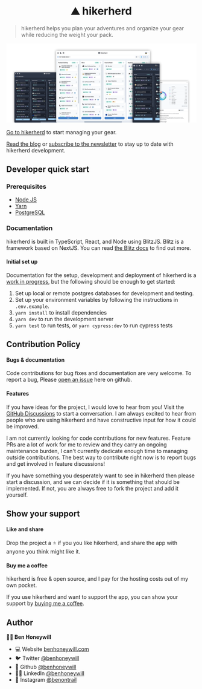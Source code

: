 <h1 align="center">⛰️ hikerherd</h1>

> hikerherd helps you plan your adventures and organize your gear while reducing the weight your pack.

![screenshots](./public/readme-hero.png)

[Go to hikerherd](https://www.hikerherd.com) to start managing your gear.

[Read the blog](https://blog.hikerherd.com) or [subscribe to the newsletter](https://blog.hikerherd.com/#/portal/signup) to stay up to date with hikerherd development.

## Developer quick start

### Prerequisites

- [Node JS](https://docs.npmjs.com/downloading-and-installing-node-js-and-npm)
- [Yarn](https://classic.yarnpkg.com/lang/en/docs/install/#mac-stable)
- [PostgreSQL](https://www.postgresql.org/)

### Documentation

hikerherd is built in TypeScript, React, and Node using BlitzJS. Blitz is a framework based on NextJS. You can read [the Blitz docs](https://blitzjs.com/docs) to find out more.

#### Initial set up

Documentation for the setup, development and deployment of hikerherd is a [work in progress](https://github.com/benhoneywill/hikerherd/issues/29), but the following should be enough to get started:

1. Set up local or remote postgres databases for development and testing.
2. Set up your environment variables by following the instructions in `.env.example`.
3. `yarn install` to install dependencies
4. `yarn dev` to run the development server
5. `yarn test` to run tests, or `yarn cypress:dev` to run cypress tests

## Contribution Policy

#### Bugs & documentation

Code contributions for bug fixes and documentation are very welcome. To report a bug, Please [open an issue](https://github.com/benhoneywill/hikerherd/issues/new/choose) here on github.

#### Features

If you have ideas for the project, I would love to hear from you! Visit the [GitHub Discussions](https://github.com/benhoneywill/hikerherd/discussions) to start a conversation. I am always excited to hear from people who are using hikerherd and have constructive input for how it could be improved.

I am not currently looking for code contributions for new features. Feature PRs are a lot of work for me to review and they carry an ongoing maintenance burden, I can't currently dedicate enough time to managing outside contributions. The best way to contribute right now is to report bugs and get involved in feature discussions!

If you have something you desperately want to see in hikerherd then please start a discussion, and we can decide if it is something that should be implemented. If not, you are always free to fork the project and add it yourself.

## Show your support

#### Like and share

Drop the project a ⭐️ if you you like hikerherd, and share the app with anyone you think might like it.

#### Buy me a coffee

hikerherd is free & open source, and I pay for the hosting costs out of my own pocket.

If you use hikerherd and want to support the app, you can show your support by [buying me a coffee](https://ko-fi.com/benontrail).

## Author

**🧑‍💻 Ben Honeywill**

- 💻 Website [benhoneywill.com](https://benhoneywill.com)
- 🐦 Twitter [@benhoneywill](https://twitter.com/benhoneywill)
- 🐙 Github [@benhoneywill](https://github.com/benhoneywill)
- 🧑‍🎓 LinkedIn [@benhoneywill](https://linkedin.com/in/benhoneywill)
- 📸 Instagram [@benontrail](https://instagram.com/benontrail)
